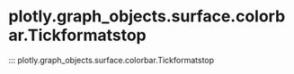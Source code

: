 # plotly.graph_objects.surface.colorbar.Tickformatstop

::: plotly.graph_objects.surface.colorbar.Tickformatstop
